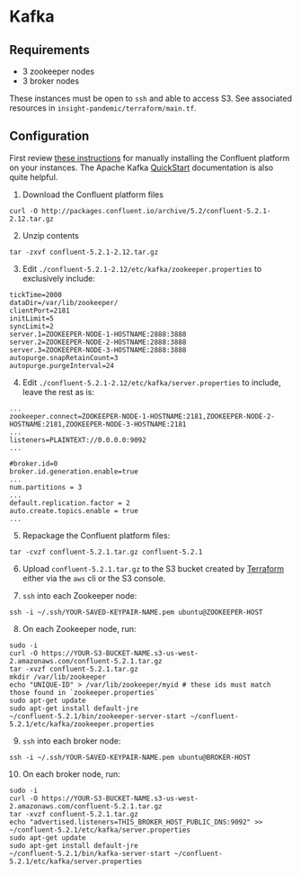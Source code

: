 # Kafka

## Requirements
- 3 zookeeper nodes
- 3 broker nodes

These instances must be open to `ssh` and able to access S3. See associated resources in `insight-pandemic/terraform/main.tf`.

## Configuration
First review [these instructions](https://docs.confluent.io/current/installation/installing_cp/zip-tar.html#prod-kafka-cli-install) for manually installing the Confluent platform on your instances. The Apache Kafka [QuickStart](https://kafka.apache.org/documentation.html#quickstart) documentation is also quite helpful.

1. Download the Confluent platform files

```
curl -O http://packages.confluent.io/archive/5.2/confluent-5.2.1-2.12.tar.gz
```

2. Unzip contents

```
tar -zxvf confluent-5.2.1-2.12.tar.gz
```

3. Edit `./confluent-5.2.1-2.12/etc/kafka/zookeeper.properties` to exclusively include:

```
tickTime=2000
dataDir=/var/lib/zookeeper/
clientPort=2181
initLimit=5
syncLimit=2
server.1=ZOOKEEPER-NODE-1-HOSTNAME:2888:3888
server.2=ZOOKEEPER-NODE-2-HOSTNAME:2888:3888
server.3=ZOOKEEPER-NODE-3-HOSTNAME:2888:3888
autopurge.snapRetainCount=3
autopurge.purgeInterval=24
```

4. Edit `./confluent-5.2.1-2.12/etc/kafka/server.properties` to include, leave the rest as is:

```
...
zookeeper.connect=ZOOKEEPER-NODE-1-HOSTNAME:2181,ZOOKEEPER-NODE-2-HOSTNAME:2181,ZOOKEEPER-NODE-3-HOSTNAME:2181
...
listeners=PLAINTEXT://0.0.0.0:9092
...

#broker.id=0
broker.id.generation.enable=true
...
num.partitions = 3
...
default.replication.factor = 2
auto.create.topics.enable = true
...

```

5. Repackage the Confluent platform files:

```
tar -cvzf confluent-5.2.1.tar.gz confluent-5.2.1
```


6. Upload `confluent-5.2.1.tar.gz` to the S3 bucket created by [Terraform](../terraform/README.md) either via the `aws` cli or the S3 console.

7. `ssh` into each Zookeeper node:

```
ssh -i ~/.ssh/YOUR-SAVED-KEYPAIR-NAME.pem ubuntu@ZOOKEEPER-HOST
```

8. On each Zookeeper node, run:

```
sudo -i
curl -O https://YOUR-S3-BUCKET-NAME.s3-us-west-2.amazonaws.com/confluent-5.2.1.tar.gz
tar -xvzf confluent-5.2.1.tar.gz
mkdir /var/lib/zookeeper
echo "UNIQUE-ID" > /var/lib/zookeeper/myid # these ids must match those found in `zookeeper.properties`
sudo apt-get update
sudo apt-get install default-jre
~/confluent-5.2.1/bin/zookeeper-server-start ~/confluent-5.2.1/etc/kafka/zookeeper.properties
```

9. `ssh` into each broker node:

```
ssh -i ~/.ssh/YOUR-SAVED-KEYPAIR-NAME.pem ubuntu@BROKER-HOST
```

10. On each broker node, run:

```
sudo -i
curl -O https://YOUR-S3-BUCKET-NAME.s3-us-west-2.amazonaws.com/confluent-5.2.1.tar.gz
tar -xvzf confluent-5.2.1.tar.gz
echo "advertised.listeners=THIS_BROKER_HOST_PUBLIC_DNS:9092" >> ~/confluent-5.2.1/etc/kafka/server.properties
sudo apt-get update
sudo apt-get install default-jre
~/confluent-5.2.1/bin/kafka-server-start ~/confluent-5.2.1/etc/kafka/server.properties
```
